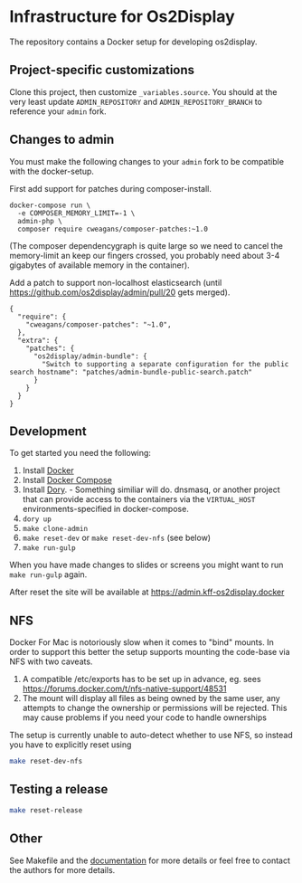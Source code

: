 # Infrastructure for Os2Display

The repository contains a Docker setup for developing os2display.

## Project-specific customizations
Clone this project, then customize `_variables.source`. You should at the very least update `ADMIN_REPOSITORY` and `ADMIN_REPOSITORY_BRANCH` to reference your `admin` fork.

## Changes to admin
You must make the following changes to your `admin` fork to be compatible with the docker-setup.

First add support for patches during composer-install.
```shell
docker-compose run \
  -e COMPOSER_MEMORY_LIMIT=-1 \
  admin-php \
  composer require cweagans/composer-patches:~1.0
```
(The composer dependencygraph is quite large so we need to cancel the memory-limit an keep our fingers crossed, you probably need about 3-4 gigabytes of available memory in the container).

Add a patch to support non-localhost elasticsearch (until https://github.com/os2display/admin/pull/20 gets merged).
```shell
{
  "require": {
    "cweagans/composer-patches": "~1.0",
  },
  "extra": {
    "patches": {
      "os2display/admin-bundle": {
        "Switch to supporting a separate configuration for the public search hostname": "patches/admin-bundle-public-search.patch"
      }
    }
  }
}
```

## Development
To get started you need the following:
1. Install [Docker](https://docs.docker.com/install/)
2. Install [Docker Compose](https://docs.docker.com/compose/install/)
3. Install [Dory](https://github.com/FreedomBen/dory). - Something similiar will do. dnsmasq, or another project that can provide access to the containers via the `VIRTUAL_HOST` environments-specified in docker-compose.
4. `dory up`
5. `make clone-admin`
6. `make reset-dev` or `make reset-dev-nfs` (see below)
7. `make run-gulp`

When you have made changes to slides or screens you might want to run `make run-gulp`
again.

After reset the site will be available at https://admin.kff-os2display.docker

## NFS
Docker For Mac is notoriously slow when it comes to "bind" mounts. In order to support this better the setup supports mounting the code-base via NFS with two caveats.

1. A compatible /etc/exports has to be set up in advance, eg. sees https://forums.docker.com/t/nfs-native-support/48531
2. The mount will display all files as being owned by the same user, any attempts to change the ownership or permissions will be rejected. This may cause problems if you need your code to handle ownerships

The setup is currently unable to auto-detect whether to use NFS, so instead you have to explicitly reset using

```bash
make reset-dev-nfs
```

## Testing a release
```bash
make reset-release
```

## Other
See Makefile and the [documentation](documentation) for more details or feel
free to contact the authors for more details.
